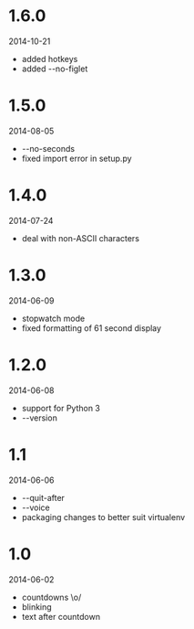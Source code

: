 1.6.0
=====

2014-10-21

* added hotkeys
* added --no-figlet


1.5.0
=====

2014-08-05

* --no-seconds
* fixed import error in setup.py


1.4.0
=====

2014-07-24

* deal with non-ASCII characters


1.3.0
=====

2014-06-09

* stopwatch mode
* fixed formatting of 61 second display


1.2.0
=====

2014-06-08

* support for Python 3
* --version


1.1
===

2014-06-06

* --quit-after
* --voice
* packaging changes to better suit virtualenv


1.0
===

2014-06-02

* countdowns \o/
* blinking
* text after countdown
